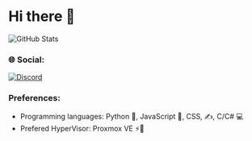 # Hi there 👋

![GitHub Stats](https://github-readme-stats.vercel.app/api?username=MyDrift-user&theme=radical) 

### 🌐 Social:
[![Discord](https://img.shields.io/badge/Discord-%237289DA.svg?logo=discord&logoColor=white)](https://discord.com/users/679006161554505729) 

### Preferences:

* Programming languages: Python 🐍, JavaScript 🐠, CSS, ✍️, C/C# 💻
* Prefered HyperVisor: Proxmox VE ⚡🦎
